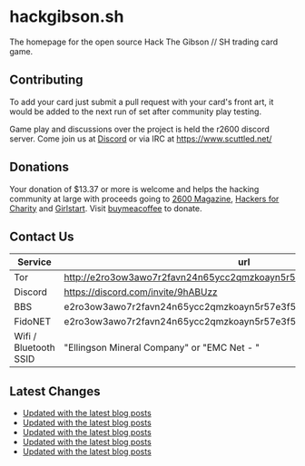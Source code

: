 # hackgibson.sh
The homepage for the open source Hack The Gibson // SH trading card game.


## Contributing

To add your card just submit a pull request with your card's front art, it would be added to the next run of set after community play testing.

Game play and discussions over the project is held the r2600 discord server. Come join us at [Discord](https://discord.com/invite/9hABUzz) or via IRC at https://www.scuttled.net/


## Donations

Your donation of $13.37 or more is welcome and helps the hacking community at large with proceeds going to [2600 Magazine](https://2600.com/), [Hackers for Charity](https://hackersforcharity.org) and [Girlstart](https://girlstart.org).  Visit [buymeacoffee](https://www.buymeacoffee.com/hackgibson.sh) to donate.


## Contact Us

Service | url
-|-
Tor | http://e2ro3ow3awo7r2favn24n65ycc2qmzkoayn5r57e3f56nvjwdcgg32ad.onion
Discord | https://discord.com/invite/9hABUzz
BBS | e2ro3ow3awo7r2favn24n65ycc2qmzkoayn5r57e3f56nvjwdcgg32ad.onion:23
FidoNET | e2ro3ow3awo7r2favn24n65ycc2qmzkoayn5r57e3f56nvjwdcgg32ad.onion:24554
Wifi / Bluetooth SSID | "Ellingson Mineral Company" or "EMC Net - <fidonet address>"

## Latest Changes
<!-- BLOG-POST-LIST:START -->
- [Updated with the latest blog posts](https://github.com/DFW2600/hackgibson.sh/commit/c09df5ad6328c3b1e24a8ac9aabca27ab08bb49b)
- [Updated with the latest blog posts](https://github.com/DFW2600/hackgibson.sh/commit/bbdeaa276fe19214a3cfbc692ca911dfb31bda1f)
- [Updated with the latest blog posts](https://github.com/DFW2600/hackgibson.sh/commit/f98c4962a1be254c99737bc1b1744208df40e3ab)
- [Updated with the latest blog posts](https://github.com/DFW2600/hackgibson.sh/commit/d80e91d462daab437b19eeb335dbda7f7a5e31e3)
- [Updated with the latest blog posts](https://github.com/DFW2600/hackgibson.sh/commit/2981f5dfb9f36e1d50d86b0aaa653b3147b2bdc9)
<!-- BLOG-POST-LIST:END -->
